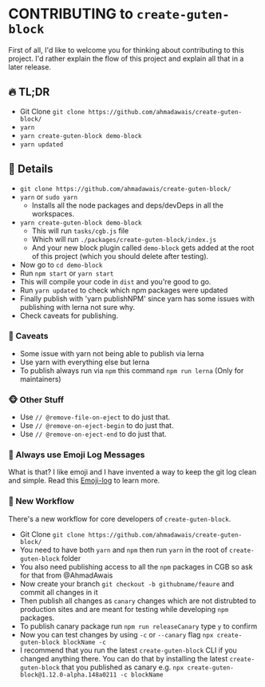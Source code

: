 # CONTRIBUTING to `create-guten-block`

First of all, I'd like to welcome you for thinking about contributing to this project. I'd rather explain the flow of this project and explain all that in a later release.

## 🔥 TL;DR

- Git Clone `git clone https://github.com/ahmadawais/create-guten-block/`
- `yarn`
- `yarn create-guten-block demo-block`
- `yarn updated`

## 📖 Details

- `git clone https://github.com/ahmadawais/create-guten-block/`
- `yarn` or `sudo yarn`
    - Installs all the node packages and deps/devDeps in all the workspaces.
- `yarn create-guten-block demo-block`
    - This will run `tasks/cgb.js` file
    - Which will run `./packages/create-guten-block/index.js`
    - And your new block plugin called `demo-block` gets added at the root of this project (which you should delete after testing).
- Now go to `cd demo-block`
- Run `npm start` or `yarn start`
- This will compile your code in `dist` and you're good to go.
- Run `yarn updated` to check which npm packages were updated
- Finally publish with 'yarn publishNPM' since yarn has some issues with publishing with lerna not sure why.
- Check caveats for publishing.

### 🤔 Caveats

- Some issue with yarn not being able to publish via lerna
- Use yarn with everything else but lerna
- To publish always run via `npm` this command `npm run lerna` (Only for maintainers)


### 🐵 Other Stuff

- Use `// @remove-file-on-eject` to do just that.
- Use `// @remove-on-eject-begin` to do just that.
- Use `// @remove-on-eject-end` to do just that.

### 🌟 Always use Emoji Log Messages

What is that? I like emoji and I have invented a way to keep the git log clean and simple. Read this [Emoji-log](https://github.com/ahmadawais/Emoji-Log) to learn more.

### 🎯 New Workflow

There's a new workflow for core developers of `create-guten-block`.

- Git Clone `git clone https://github.com/ahmadawais/create-guten-block/`
- You need to have both `yarn` and `npm` then run `yarn` in the root of  `create-guten-block` folder
- You also need publishing access to all the `npm` packages in CGB so ask for that from @AhmadAwais
- Now create your branch `git checkout -b githubname/feaure` and commit all changes in it
- Then publish all changes as `canary` changes which are not distrubted to production sites and are meant for testing while developing `npm` packages.
- To publish canary package run `npm run releaseCanary` type `y` to confirm
- Now you can test changes by using `-c` or `--canary` flag `npx create-guten-block blockName -c`
- I recommend that you run the latest `create-guten-block` CLI if you changed anything there. You can do that by installing the latest `create-guten-block` that you published as canary e.g. `npx create-guten-block@1.12.0-alpha.148a0211 -c blockName`
